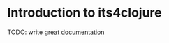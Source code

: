 # Introduction to its4clojure

TODO: write [great documentation](http://jacobian.org/writing/what-to-write/)
